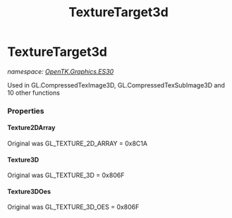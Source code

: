 ﻿---
title: TextureTarget3d
---

# TextureTarget3d
_namespace: [OpenTK.Graphics.ES30](N-OpenTK.Graphics.ES30.html)_

Used in GL.CompressedTexImage3D, GL.CompressedTexSubImage3D and 10 other functions



### Properties

#### Texture2DArray
Original was GL_TEXTURE_2D_ARRAY = 0x8C1A
#### Texture3D
Original was GL_TEXTURE_3D = 0x806F
#### Texture3DOes
Original was GL_TEXTURE_3D_OES = 0x806F

